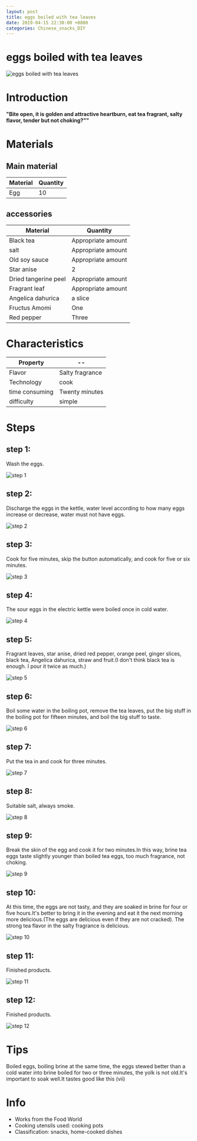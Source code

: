 ```yaml
---
layout: post
title: eggs boiled with tea leaves
date: 2019-04-15 22:30:00 +0800
categories: Chinese_snacks_DIY
---
```


# eggs boiled with tea leaves

![eggs boiled with tea leaves]({{site.baseurl}}/img/431256/431256.jpg)

# Introduction

**"Bite open, it is golden and attractive heartburn, eat tea fragrant, salty flavor, tender but not choking?""**

# Materials


## Main material

Material|Quantity
--|--
Egg|10

## accessories

Material|Quantity
--|--
Black tea|Appropriate amount
salt|Appropriate amount
Old soy sauce|Appropriate amount
Star anise|2
Dried tangerine peel|Appropriate amount
Fragrant leaf|Appropriate amount
Angelica dahurica|a slice
Fructus Amomi|One
Red pepper|Three

# Characteristics

Property|--
--|--
Flavor|Salty fragrance
Technology|cook
time consuming|Twenty minutes
difficulty|simple

# Steps

## step 1:

Wash the eggs.

![step 1]({{site.baseurl}}/img/431256/1.jpg)

## step 2:

Discharge the eggs in the kettle, water level according to how many eggs increase or decrease, water must not have eggs.

![step 2]({{site.baseurl}}/img/431256/2.jpg)

## step 3:

Cook for five minutes, skip the button automatically, and cook for five or six minutes.

![step 3]({{site.baseurl}}/img/431256/3.jpg)

## step 4:

The sour eggs in the electric kettle were boiled once in cold water.

![step 4]({{site.baseurl}}/img/431256/4.jpg)

## step 5:

Fragrant leaves, star anise, dried red pepper, orange peel, ginger slices, black tea, Angelica dahurica, straw and fruit.(I don't think black tea is enough. I pour it twice as much.)

![step 5]({{site.baseurl}}/img/431256/5.jpg)

## step 6:

Boil some water in the boiling pot, remove the tea leaves, put the big stuff in the boiling pot for fifteen minutes, and boil the big stuff to taste.

![step 6]({{site.baseurl}}/img/431256/6.jpg)

## step 7:

Put the tea in and cook for three minutes.

![step 7]({{site.baseurl}}/img/431256/7.jpg)

## step 8:

Suitable salt, always smoke.

![step 8]({{site.baseurl}}/img/431256/8.jpg)

## step 9:

Break the skin of the egg and cook it for two minutes.In this way, brine tea eggs taste slightly younger than boiled tea eggs, too much fragrance, not choking.

![step 9]({{site.baseurl}}/img/431256/9.jpg)

## step 10:

At this time, the eggs are not tasty, and they are soaked in brine for four or five hours.It's better to bring it in the evening and eat it the next morning more delicious.(The eggs are delicious even if they are not cracked). The strong tea flavor in the salty fragrance is delicious.

![step 10]({{site.baseurl}}/img/431256/10.jpg)

## step 11:

Finished products.

![step 11]({{site.baseurl}}/img/431256/11.jpg)

## step 12:

Finished products.

![step 12]({{site.baseurl}}/img/431256/12.jpg)

# Tips

Boiled eggs, boiling brine at the same time, the eggs stewed better than a cold water into brine boiled for two or three minutes, the yolk is not old.It's important to soak well.It tastes good like this (vii)

# Info

- Works from the Food World
- Cooking utensils used: cooking pots
- Classification: snacks, home-cooked dishes